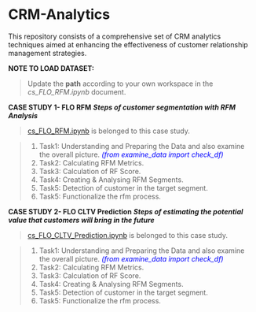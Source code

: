 # CRM-Analytics
This repository consists of a comprehensive set of CRM analytics techniques aimed at enhancing the effectiveness of customer relationship management strategies.

**NOTE TO LOAD DATASET:**
> Update the **path** according to your own workspace in the *cs_FLO_RFM.ipynb* document.

**CASE STUDY 1- FLO RFM**
***Steps of customer segmentation with RFM Analysis***

> [cs_FLO_RFM.ipynb](./workspaces/CRM-Analytics/notebook/cs_FLO_RFM.ipynb)  is belonged to this case study. 

>1. Task1: Understanding and Preparing the Data and also examine the overall picture. <span style="color:blue">*(from examine_data import check_df)*</span> 
>2. Task2: Calculating RFM Metrics. 
>3. Task3: Calculation of RF Score. 
>4. Task4: Creating & Analysing RFM Segments. 
>5. Task5: Detection of customer in the target segment. 
>6. Task5: Functionalize the rfm process. 


**CASE STUDY 2- FLO CLTV Prediction**
***Steps of estimating the potential value that customers will bring in the future***

> [cs_FLO_CLTV_Prediction.ipynb](./workspaces/CRM-Analytics/notebook/cs_FLO_CLTV_Prediction.ipynb)  is belonged to this case study. 

>1. Task1: Understanding and Preparing the Data and also examine the overall picture. <span style="color:blue">*(from examine_data import check_df)*</span> 
>2. Task2: Calculating RFM Metrics. 
>3. Task3: Calculation of RF Score. 
>4. Task4: Creating & Analysing RFM Segments. 
>5. Task5: Detection of customer in the target segment. 
>6. Task5: Functionalize the rfm process. 
